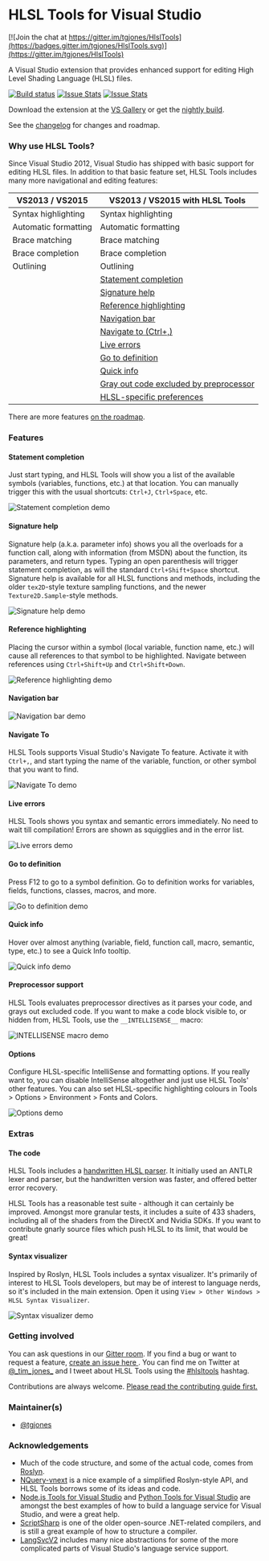 # HLSL Tools for Visual Studio

[![Join the chat at https://gitter.im/tgjones/HlslTools](https://badges.gitter.im/tgjones/HlslTools.svg)](https://gitter.im/tgjones/HlslTools)

A Visual Studio extension that provides enhanced support for editing High Level Shading Language (HLSL) files.

[![Build status](https://ci.appveyor.com/api/projects/status/4ykbwleeg5c8o1l4?svg=true)](https://ci.appveyor.com/project/tgjones/hlsltools) [![Issue Stats](http://www.issuestats.com/github/tgjones/hlsltools/badge/pr?style=flat-square)](http://www.issuestats.com/github/tgjones/hlsltools) [![Issue Stats](http://www.issuestats.com/github/tgjones/hlsltools/badge/issue?style=flat-square)](http://www.issuestats.com/github/tgjones/hlsltools)

Download the extension at the [VS Gallery](https://visualstudiogallery.msdn.microsoft.com/75ddd3be-6eda-4433-a850-458b51186658) 
or get the [nightly build](http://vsixgallery.com/extension/7def6c01-a05e-42e6-953d-3fdea1891737/).

See the [changelog](CHANGELOG.md) for changes and roadmap.

### Why use HLSL Tools?

Since Visual Studio 2012, Visual Studio has shipped with basic support for editing HLSL files.
In addition to that basic feature set, HLSL Tools includes many more navigational and editing features:

| VS2013 / VS2015      | VS2013 / VS2015 with HLSL Tools |
| -------------------- | ------------------------------- |
| Syntax highlighting  | Syntax highlighting             |
| Automatic formatting | Automatic formatting            |
| Brace matching       | Brace matching                  |
| Brace completion     | Brace completion                |
| Outlining            | Outlining                       |
|                      | [Statement completion](#statement-completion) |
|                      | [Signature help](#signature-help) |
|                      | [Reference highlighting](#reference-highlighting) |
|                      | [Navigation bar](#navigation-bar) |
|                      | [Navigate to (Ctrl+,)](#navigate-to) |
|                      | [Live errors](#live-errors) |
|                      | [Go to definition](#go-to-definition) |
|                      | [Quick info](#quick-info) |
|                      | [Gray out code excluded by preprocessor](#preprocessor-support) |
|                      | [HLSL-specific preferences](#options) |

There are more features [on the roadmap](CHANGELOG.md).

### Features

#### Statement completion

Just start typing, and HLSL Tools will show you a list of the available symbols (variables, functions, etc.)
at that location. You can manually trigger this with the usual shortcuts: `Ctrl+J`, `Ctrl+Space`, etc.

![Statement completion demo](art/statement-completion.gif)

#### Signature help

Signature help (a.k.a. parameter info) shows you all the overloads for a function call, along with information (from MSDN)
about the function, its parameters, and return types. Typing an open parenthesis will trigger statement
completion, as will the standard `Ctrl+Shift+Space` shortcut. Signature help is available for all HLSL functions and methods,
including the older `tex2D`-style texture sampling functions, and the newer `Texture2D.Sample`-style methods.

![Signature help demo](art/signature-help.gif)

#### Reference highlighting

Placing the cursor within a symbol (local variable, function name, etc.) will cause all references to
that symbol to be highlighted. Navigate between references using `Ctrl+Shift+Up` and `Ctrl+Shift+Down`.

![Reference highlighting demo](art/reference-highlighting.gif)

#### Navigation bar

![Navigation bar demo](art/navigation-bar.gif)

#### Navigate To

HLSL Tools supports Visual Studio's Navigate To feature. Activate it with `Ctrl+,`, and start typing the name
of the variable, function, or other symbol that you want to find.

![Navigate To demo](art/navigate-to.gif)

#### Live errors

HLSL Tools shows you syntax and semantic errors immediately. No need to wait till compilation!
Errors are shown as squigglies and in the error list.

![Live errors demo](art/live-errors.gif)

#### Go to definition

Press F12 to go to a symbol definition. Go to definition works for variables, fields, functions, classes,
macros, and more.

![Go to definition demo](art/go-to-definition.gif)

#### Quick info

Hover over almost anything (variable, field, function call, macro, semantic, type, etc.) to see a Quick Info tooltip.

![Quick info demo](art/quick-info.gif)

#### Preprocessor support

HLSL Tools evaluates preprocessor directives as it parses your code, and grays out excluded code.
If you want to make a code block visible to, or hidden from, HLSL Tools, use the `__INTELLISENSE__` macro:

![__INTELLISENSE__ macro demo](art/intellisense-macro.gif)

#### Options

Configure HLSL-specific IntelliSense and formatting options. If you really want to, you can disable IntelliSense altogether
and just use HLSL Tools' other features. You can also set HLSL-specific highlighting colours in 
Tools > Options > Environment > Fonts and Colors.

![Options demo](art/options.gif)

### Extras

#### The code

HLSL Tools includes a [handwritten HLSL parser](https://github.com/tgjones/HlslTools/blob/master/src/HlslTools).
It initially used an ANTLR lexer and parser,
but the handwritten version was faster, and offered better error recovery.

HLSL Tools has a reasonable test suite - although it can certainly be improved. Amongst more granular tests,
it includes a suite of 433 shaders, including all of the shaders from the DirectX and Nvidia SDKs.
If you want to contribute gnarly source files which push HLSL to its limit, that would be great!

#### Syntax visualizer

Inspired by Roslyn, HLSL Tools includes a syntax visualizer. It's primarily of interest to HLSL Tools developers,
but may be of interest to language nerds, so it's included in the main extension. Open it using `View > Other Windows > HLSL Syntax Visualizer`.

![Syntax visualizer demo](art/syntax-visualizer.gif)

### Getting involved

You can ask questions in our [Gitter room](https://gitter.im/tgjones/HlslTools).
If you find a bug or want to request a feature, [create an issue here ](https://github.com/tgjones/HlslTools/issues).
You can find me on Twitter at [@\_tim_jones\_](https://twitter.com/_tim_jones_) and I tweet about HLSL Tools using the
[#hlsltools](https://twitter.com/hashtag/hlsltools) hashtag.

Contributions are always welcome. [Please read the contributing guide first.](CONTRIBUTING.md)

### Maintainer(s)

* [@tgjones](https://github.com/tgjones)

### Acknowledgements

* Much of the code structure, and some of the actual code, comes from [Roslyn](https://github.com/dotnet/roslyn).
* [NQuery-vnext](https://github.com/terrajobst/nquery-vnext) is a nice example of a simplified Roslyn-style API,
  and HLSL Tools borrows some of its ideas and code.
* [Node.js Tools for Visual Studio](https://github.com/Microsoft/nodejstools) and
  [Python Tools for Visual Studio](https://github.com/Microsoft/PTVS) are amongst the best examples of how to build
  a language service for Visual Studio, and were a great help.
* [ScriptSharp](https://github.com/nikhilk/scriptsharp) is one of the older open-source .NET-related compilers,
  and is still a great example of how to structure a compiler.
* [LangSvcV2](https://github.com/tunnelvisionlabs/LangSvcV2) includes many nice abstractions for some of the more
  complicated parts of Visual Studio's language service support.
  